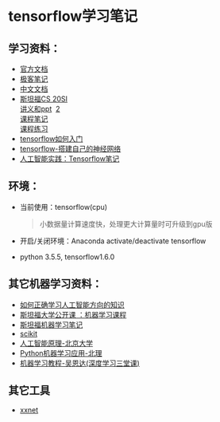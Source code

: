 
# tensorflow学习笔记
## 学习资料：
* [官方文档](https://www.tensorflow.org/get_started/)
* [极客笔记](http://wiki.jikexueyuan.com/project/tensorflow-zh/get_started/introduction.html)
* [中文文档](http://www.tensorfly.cn/tfdoc/tutorials/overview.html)
* [斯坦福CS 20SI](https://www.bilibili.com/video/av9156347/?from=search&seid=6905181275544516403)  
[讲义和ppt](https://baijiahao.baidu.com/s?id=1594748198802445620&wfr=spider&for=pc)  [2](http://web.stanford.edu/class/cs20si/lectures/)  
[课程笔记](http://blog.csdn.net/wangyuweihx/article/details/60480960?locationNum=8&fps=1)  
[课程练习](https://github.com/chiphuyen/stanford-tensorflow-tutorials)
* [tensorflow如何入门](https://www.zhihu.com/question/49909565)
* [tensorflow-搭建自己的神经网络](https://morvanzhou.github.io/tutorials/machine-learning/tensorflow/)
* [人工智能实践：Tensorflow笔记](https://www.icourse163.org/course/PKU-1002536002)

## 环境：
* 当前使用：tensorflow(cpu)  

  >小数据量计算速度快，处理更大计算量时可升级到gpu版
* 开启/关闭环境：Anaconda activate/deactivate tensorflow
* python 3.5.5, tensorflow1.6.0
## 其它机器学习资料：
* [如何正确学习人工智能方向的知识](https://www.zhihu.com/question/51039416)
* [斯坦福大学公开课 ：机器学习课程](http://open.163.com/special/opencourse/machinelearning.html)
* [斯坦福机器学习笔记](https://yoyoyohamapi.gitbooks.io/mit-ml/content/)
* [scikit](http://sklearn.apachecn.org/cn/0.19.0/documentation.html)
* [人工智能原理-北京大学](https://www.icourse163.org/course/PKU-1002188003)
* [Python机器学习应用-北理](https://www.icourse163.org/course/BIT-1001872001)
* [机器学习教程-吴恩达(深度学习三堂课)](https://www.icourse163.org/university/DA#/c) 

## 其它工具
* [xxnet](https://wiki.archlinux.org/index.php/XX-Net_(简体中文))
